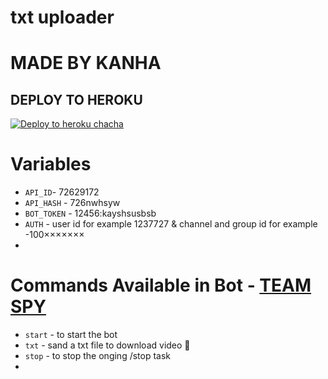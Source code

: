 # txt uploader

# MADE BY KANHA


## DEPLOY TO HEROKU


[![Deploy to heroku chacha](https://www.herokucdn.com/deploy/button.svg)](https://dashboard.heroku.com/new?template=https://github.com/Soninkuwal/txt02)

# Variables

- `API_ID`- 72629172
- `API_HASH` - 726nwhsyw
- `BOT_TOKEN` - 12456:kayshsusbsb
- `AUTH` - user id for example 1237727 & channel and group id for example -100×××××××
-

# Commands Available in Bot - [TEAM SPY](https://t.me/dev_gagan)

- ```start``` - to start the bot
- ```txt``` - sand a txt file to download video 📸
- ```stop``` - to stop the onging /stop task
- 
